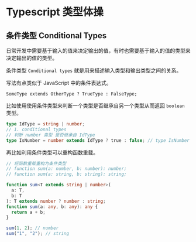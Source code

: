 # Typescript 类型体操

## 条件类型 Conditional Types

日常开发中需要基于输入的值来决定输出的值，有时也需要基于输入的值的类型来决定输出的值的类型。

条件类型 `Conditional types` 就是用来描述输入类型和输出类型之间的关系。

写法有点类似于 JavaScript 中的条件表达式。

```text
SomeType extends OtherType ? TrueType : FalseType;
```

比如使用使用条件类型来判断一个类型是否继承自另一个类型从而返回 `boolean` 类型。

```typescript
type IdType = string | number;
// 1. conditional types
// 判断 number 类型 是否继承自 IdType
type IsNumber = number extends IdType ? true : false; // type IsNumber = true
```

再比如利用条件类型可以重构函数重载。

```typescript
// 将函数重载重构为条件类型
// function sum(a: number, b: number): number;
// function sum(a: string, b: string): string;

function sum<T extends string | number>(
  a: T,
  b: T
): T extends number ? number : string;
function sum(a: any, b: any): any {
  return a + b;
}

sum(1, 2); // number
sum("1", "2"); // string
```
